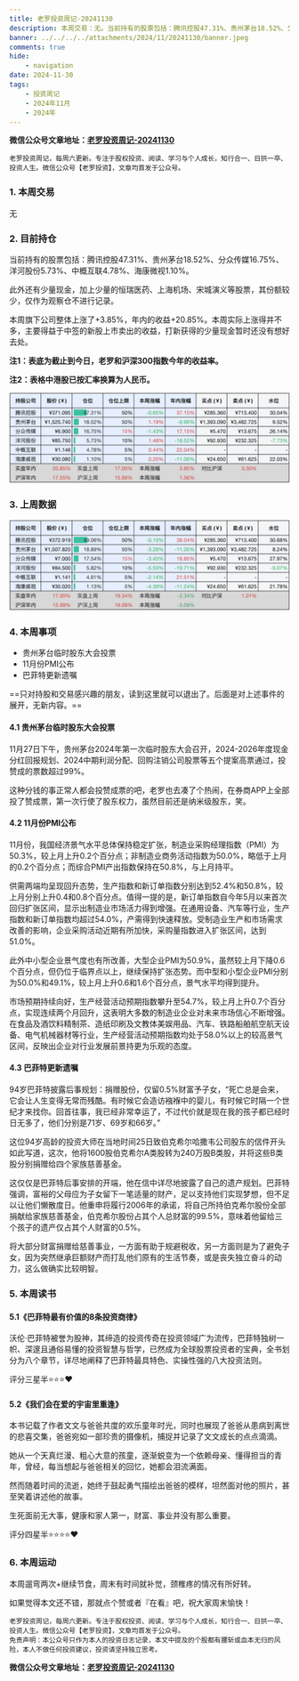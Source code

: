 ```yaml
---
title: 老罗投资周记-20241130
description: 本周交易：无。当前持有的股票包括：腾讯控股47.31%、贵州茅台18.52%、分众传媒16.75%、洋河股份5.73%、中概互联4.78%、海康微视1.10%。此外还有少量现金，加上少量的恒瑞医药、上海机场、宋城演义等股票，其份额较少，仅作为观察仓不进行记录。本周旗下公司整体上涨了+3.85%，年内的收益+20.85%。本周实际上涨得并不多，主要得益于中签的新股上市卖出的收益，打新获得的少量现金暂时还没有想好去处。
banner: ../../../../attachments/2024/11/20241130/banner.jpeg
comments: true
hide:
    - navigation
date: 2024-11-30
tags:
    - 投资周记
    - 2024年11月
    - 2024年
---
```


__微信公众号文章地址：[老罗投资周记-20241130](https://mp.weixin.qq.com/s/N3r3uwwNfyIzUVAnPJRFpw)__

```
老罗投资周记，每周六更新。专注于股权投资、阅读、学习与个人成长，知行合一、日拱一卒、投资人生。微信公众号【老罗投资】，文章均首发于公众号。
```

### 1. 本周交易

无

### 2. 目前持仓

当前持有的股票包括：腾讯控股47.31%、贵州茅台18.52%、分众传媒16.75%、洋河股份5.73%、中概互联4.78%、海康微视1.10%。

此外还有少量现金，加上少量的恒瑞医药、上海机场、宋城演义等股票，其份额较少，仅作为观察仓不进行记录。

本周旗下公司整体上涨了<span class="red">+3.85%</span>，年内的收益<span class="red">+20.85%</span>。本周实际上涨得并不多，主要得益于中签的新股上市卖出的收益，打新获得的少量现金暂时还没有想好去处。

**注1：表底为截止到今日，老罗和沪深300指数今年的收益率。**

**注2：表格中港股已按汇率换算为人民币。**

![目前持仓](../../../attachments/2024/11/20241130/1.jpg)

### 3. 上周数据

![上周数据](../../../attachments/2024/11/20241130/2.jpg)

### 4. 本周事项

+ 贵州茅台临时股东大会投票
+ 11月份PMI公布
+ 巴菲特更新遗嘱

==只对持股和交易感兴趣的朋友，读到这里就可以退出了。后面是对上述事件的展开，无新内容。==

#### 4.1 贵州茅台临时股东大会投票

11月27日下午，贵州茅台2024年第一次临时股东大会召开，2024-2026年度现金分红回报规划、2024中期利润分配、回购注销公司股票等五个提案高票通过，投赞成的票数超过99%。

这种分钱的事正常人都会投赞成票的吧，老罗也去凑了个热闹，在券商APP上全部投了赞成票，第一次行使了股东权力，虽然目前还是纳米级股东，笑。

#### 4.2 11月份PMI公布

11月份，我国经济景气水平总体保持稳定扩张，制造业采购经理指数（PMI）为50.3%，较上月上升0.2个百分点；非制造业商务活动指数为50.0%，略低于上月的0.2个百分点；而综合PMI产出指数保持在50.8%，与上月持平。

供需两端均呈现回升态势，生产指数和新订单指数分别达到52.4%和50.8%，较上月分别上升0.4和0.8个百分点。值得一提的是，新订单指数自今年5月以来首次回归扩张区间，显示出制造业市场活力得到增强。在通用设备、汽车等行业，生产指数和新订单指数均超过54.0%，产需得到快速释放。受制造业生产和市场需求改善的影响，企业采购活动近期有所加快，采购量指数进入扩张区间，达到51.0%。

此外中小型企业景气度也有所改善，大型企业PMI为50.9%，虽然较上月下降0.6个百分点，但仍位于临界点以上，继续保持扩张态势。而中型和小型企业PMI分别为50.0%和49.1%，较上月上升0.6和1.6个百分点，景气水平均得到提升。

市场预期持续向好，生产经营活动预期指数攀升至54.7%，较上月上升0.7个百分点，实现连续两个月回升，这表明大多数的制造业企业对未来市场信心不断增强。在食品及酒饮料精制茶、造纸印刷及文教体美娱用品、汽车、铁路船舶航空航天设备、电气机械器材等行业，生产经营活动预期指数均处于58.0%以上的较高景气区间，反映出企业对行业发展前景持更为乐观的态度。

#### 4.3 巴菲特更新遗嘱

94岁巴菲特披露后事规划：捐赠股份，仅留0.5%财富予子女，“死亡总是会来，它会让人生变得无常而残酷。有时候它会造访襁褓中的婴儿，有时候它时隔一个世纪才来找你。回首往事，我已经非常幸运了，不过代价就是现在我的孩子都已经时日无多了，他们分别是71岁、69岁和66岁。”

这位94岁高龄的投资大师在当地时间25日致伯克希尔哈撒韦公司股东的信件开头如此写道，这次，他将1600股伯克希尔A类股转为240万股B类股，并将这些B类股分别捐赠给四个家族慈善基金。

这仅仅是巴菲特后事安排的开端，他在信中详尽地披露了自己的遗产规划。巴菲特强调，富裕的父母应为子女留下一笔适量的财产，足以支持他们实现梦想，但不足以让他们懒散度日。他重申将履行2006年的承诺，将自己所持伯克希尔股份全部捐献给家族慈善基金，伯克希尔股份占其个人总财富的99.5%，意味着他留给三个孩子的遗产仅占其个人财富的0.5%。

将大部分财富捐赠给慈善事业，一方面有助于规避税收，另一方面则是为了避免子女，因为突然继承巨额财产而打乱他们原有的生活节奏，或是丧失独立奋斗的动力，这么做确实比较明智。

### 5. 本周读书

#### 5.1《巴菲特最有价值的8条投资商律》

沃伦·巴菲特被誉为股神，其缔造的投资传奇在投资领域广为流传，巴菲特独树一帜、深邃且通俗易懂的投资智慧与哲学，已然成为全球股票投资者的宝典，全书划分为八个章节，详尽地阐释了巴菲特最具特色、实操性强的八大投资法则。

评分三星半⭐️⭐️⭐️❤️

#### 5.2《我们会在爱的宇宙里重逢》

本书记载了作者文文与爸爸共度的欢乐童年时光，同时也展现了爸爸从患病到离世的悲喜交集，爸爸宛如一部珍贵的摄像机，捕捉并记录了文文成长的点点滴滴。

她从一个天真烂漫、粗心大意的孩童，逐渐蜕变为一个依赖母亲、懂得担当的青年，曾经，每当想起与爸爸相关的回忆，她都会泪流满面。

然而随着时间的流逝，她终于鼓起勇气描绘出爸爸的模样，坦然面对他的照片，甚至笑着讲述他的故事。

生死面前无大事，健康和家人第一，财富、事业并没有那么重要。

评分四星半⭐️⭐️⭐️⭐️❤️

### 6. 本周运动

本周遛弯两次+继续节食，周末有时间就补觉，颈椎疼的情况有所好转。

如果觉得本文还不错，那就点个赞或者『在看』吧，祝大家周末愉快！

```
老罗投资周记，每周六更新。专注于股权投资、阅读、学习与个人成长，知行合一、日拱一卒、投资人生。微信公众号【老罗投资】，文章均首发于公众号。
免责声明：本公众号只作为本人的投资日志记录，本文中提及的个股都有腰斩或血本无归的风险，本人不做任何投资建议，投资请坚持独立思考。
```

__微信公众号文章地址：[老罗投资周记-20241130](https://mp.weixin.qq.com/s/N3r3uwwNfyIzUVAnPJRFpw)__